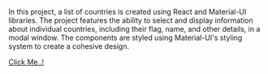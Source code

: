 
In this project, a list of countries is created using React and Material-UI libraries. The project features the ability to select and display information about individual countries, including their flag, name, and other details, in a modal window. The components are styled using Material-UI's styling system to create a cohesive design.

[Click Me..!](https://countries-homework-ezu9-gd0y3xnc6-kerimgurbaz.vercel.app/)


